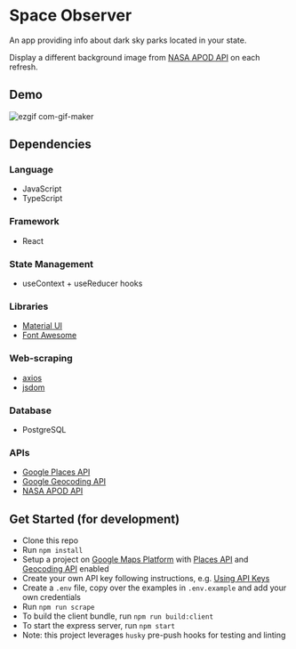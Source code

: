 # Space Observer

An app providing info about dark sky parks located in your state.  

Display a different background image from [NASA APOD API](https://api.nasa.gov/) on each refresh.

## Demo
![ezgif com-gif-maker](https://user-images.githubusercontent.com/43324065/173159633-1cc02cb9-d208-4c22-ae21-a9b88f38643e.gif)


## Dependencies

### Language

- JavaScript
- TypeScript

### Framework

- React

### State Management

- useContext + useReducer hooks

### Libraries

- [Material UI](https://mui.com/)
- [Font Awesome](https://fontawesome.com/)

### Web-scraping

- [axios](https://axios-http.com/docs/intro)
- [jsdom](https://github.com/jsdom/jsdom)

### Database

- PostgreSQL

### APIs

- [Google Places API](https://developers.google.com/maps/documentation/places/web-service/overview)
- [Google Geocoding API](https://developers.google.com/maps/documentation/geocoding/overview)
- [NASA APOD API](https://api.nasa.gov/)

## Get Started (for development)

- Clone this repo
- Run `npm install`
- Setup a project on [Google Maps Platform](https://developers.google.com/maps) with [Places API](https://developers.google.com/maps/documentation/places/web-service/overview) and [Geocoding API](https://developers.google.com/maps/documentation/geocoding/overview) enabled
- Create your own API key following instructions, e.g. [Using API Keys](https://developers.google.com/maps/documentation/places/web-service/get-api-key)
- Create a `.env` file, copy over the examples in `.env.example` and add your own credentials
- Run `npm run scrape`
- To build the client bundle, run `npm run build:client`
- To start the express server, run `npm start`
- Note: this project leverages `husky` pre-push hooks for testing and linting
